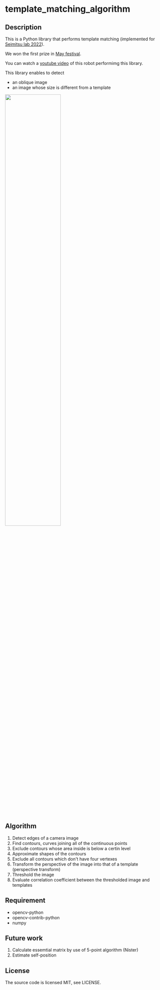 # template_matching_algorithm

## Description
This is a Python library that performs template matching (implemented for [Seimitsu lab 2022](https://www.pemayfes.t.u-tokyo.ac.jp/2022/pc/)).

We won the first prize in [May festival](http://www.pe.t.u-tokyo.ac.jp/news/2022/20220516.html).

You can watch a [youtube video](https://www.youtube.com/watch?v=VJ_TkAnpTyI) of this robot performimg this library.

This library enables to detect
- an oblique image
- an image whose size is different from a template

<img src="https://user-images.githubusercontent.com/88654010/175755785-63e54176-6f85-454d-9a23-cc61202d1845.jpg" width="60%">

## Algorithm
1. Detect edges of a camera image
2. Find contours, curves joining all of the continuous points
3. Exclude contours whose area inside is below a certin level
4. Approximate shapes of the contours
5. Exclude all contours which don't have four vertexes
6. Transform the perspective of the image into that of a template (perspective transform)
7. Threshold the image
8. Evaluate correlation coefficient between the thresholded image and templates

## Requirement
- opencv-python
- opencv-contrib-python
- numpy

## Future work
1. Calculate essemtial matrix by use of 5-point algorithm (Nister)
2. Estimate self-position

## License
The source code is licensed MIT, see LICENSE.
